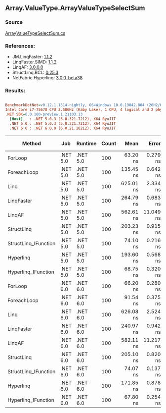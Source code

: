 ﻿## Array.ValueType.ArrayValueTypeSelectSum

### Source
[ArrayValueTypeSelectSum.cs](../LinqBenchmarks/Array/ValueType/ArrayValueTypeSelectSum.cs)

### References:
- JM.LinqFaster: [1.1.2](https://www.nuget.org/packages/JM.LinqFaster/1.1.2)
- LinqFaster.SIMD: [1.1.2](https://www.nuget.org/packages/LinqFaster.SIMD/1.0.3)
- LinqAF: [3.0.0.0](https://www.nuget.org/packages/LinqAF/3.0.0.0)
- StructLinq.BCL: [0.25.3](https://www.nuget.org/packages/StructLinq.BCL/0.25.3)
- NetFabric.Hyperlinq: [3.0.0-beta38](https://www.nuget.org/packages/NetFabric.Hyperlinq/3.0.0-beta38)

### Results:
``` ini

BenchmarkDotNet=v0.12.1.1514-nightly, OS=Windows 10.0.19042.804 (20H2/October2020Update)
Intel Core i7-7567U CPU 3.50GHz (Kaby Lake), 1 CPU, 4 logical and 2 physical cores
.NET SDK=6.0.100-preview.1.21103.13
  [Host]   : .NET 5.0.3 (5.0.321.7212), X64 RyuJIT
  .NET 5.0 : .NET 5.0.3 (5.0.321.7212), X64 RyuJIT
  .NET 6.0 : .NET 6.0.0 (6.0.21.10212), X64 RyuJIT


```
|               Method |      Job |  Runtime | Count |      Mean |     Error |    StdDev | Ratio | RatioSD |  Gen 0 | Gen 1 | Gen 2 | Allocated |
|--------------------- |--------- |--------- |------ |----------:|----------:|----------:|------:|--------:|-------:|------:|------:|----------:|
|              ForLoop | .NET 5.0 | .NET 5.0 |   100 |  63.20 ns |  0.279 ns |  0.261 ns |  1.00 |    0.00 |      - |     - |     - |         - |
|          ForeachLoop | .NET 5.0 | .NET 5.0 |   100 | 135.45 ns |  0.642 ns |  0.569 ns |  2.14 |    0.01 |      - |     - |     - |         - |
|                 Linq | .NET 5.0 | .NET 5.0 |   100 | 625.01 ns |  2.334 ns |  2.069 ns |  9.89 |    0.04 | 0.0153 |     - |     - |      32 B |
|           LinqFaster | .NET 5.0 | .NET 5.0 |   100 | 264.79 ns |  0.683 ns |  0.605 ns |  4.19 |    0.02 |      - |     - |     - |         - |
|               LinqAF | .NET 5.0 | .NET 5.0 |   100 | 562.61 ns | 11.049 ns | 23.785 ns |  9.32 |    0.29 |      - |     - |     - |         - |
|           StructLinq | .NET 5.0 | .NET 5.0 |   100 | 203.23 ns |  0.915 ns |  0.856 ns |  3.22 |    0.01 | 0.0153 |     - |     - |      32 B |
| StructLinq_IFunction | .NET 5.0 | .NET 5.0 |   100 |  74.10 ns |  0.216 ns |  0.180 ns |  1.17 |    0.00 |      - |     - |     - |         - |
|            Hyperlinq | .NET 5.0 | .NET 5.0 |   100 | 193.60 ns |  0.568 ns |  0.503 ns |  3.06 |    0.02 |      - |     - |     - |         - |
|  Hyperlinq_IFunction | .NET 5.0 | .NET 5.0 |   100 |  68.75 ns |  0.320 ns |  0.299 ns |  1.09 |    0.01 |      - |     - |     - |         - |
|              ForLoop | .NET 6.0 | .NET 6.0 |   100 |  66.20 ns |  0.280 ns |  0.262 ns |  1.05 |    0.01 |      - |     - |     - |         - |
|          ForeachLoop | .NET 6.0 | .NET 6.0 |   100 |  91.54 ns |  0.375 ns |  0.313 ns |  1.45 |    0.01 |      - |     - |     - |         - |
|                 Linq | .NET 6.0 | .NET 6.0 |   100 | 626.08 ns |  2.524 ns |  2.237 ns |  9.91 |    0.05 | 0.0153 |     - |     - |      32 B |
|           LinqFaster | .NET 6.0 | .NET 6.0 |   100 | 240.97 ns |  0.942 ns |  0.881 ns |  3.81 |    0.02 |      - |     - |     - |         - |
|               LinqAF | .NET 6.0 | .NET 6.0 |   100 | 582.11 ns | 11.217 ns | 12.918 ns |  9.22 |    0.24 |      - |     - |     - |         - |
|           StructLinq | .NET 6.0 | .NET 6.0 |   100 | 205.10 ns |  0.820 ns |  0.727 ns |  3.25 |    0.02 | 0.0153 |     - |     - |      32 B |
| StructLinq_IFunction | .NET 6.0 | .NET 6.0 |   100 |  74.07 ns |  0.137 ns |  0.121 ns |  1.17 |    0.01 |      - |     - |     - |         - |
|            Hyperlinq | .NET 6.0 | .NET 6.0 |   100 | 171.85 ns |  0.878 ns |  0.821 ns |  2.72 |    0.02 |      - |     - |     - |         - |
|  Hyperlinq_IFunction | .NET 6.0 | .NET 6.0 |   100 |  67.80 ns |  0.254 ns |  0.237 ns |  1.07 |    0.01 |      - |     - |     - |         - |
